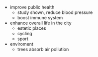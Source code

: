- improve public health
	- study shown, reduce blood pressure
	- boost immune system
- enhance overall life in the city
	- estetic places
	- cycling
	- sport
- enviroment
	- trees absorb air pollution